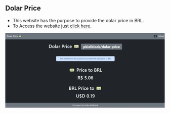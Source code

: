 ## Dolar Price

* This website has the purpose to provide the dolar price in BRL.
* To Access the website just [click here](https://pkielblock.github.io/dolar-price/).

![Alt text](screenshot/screenshot.jpg?raw=true "Screenshot")